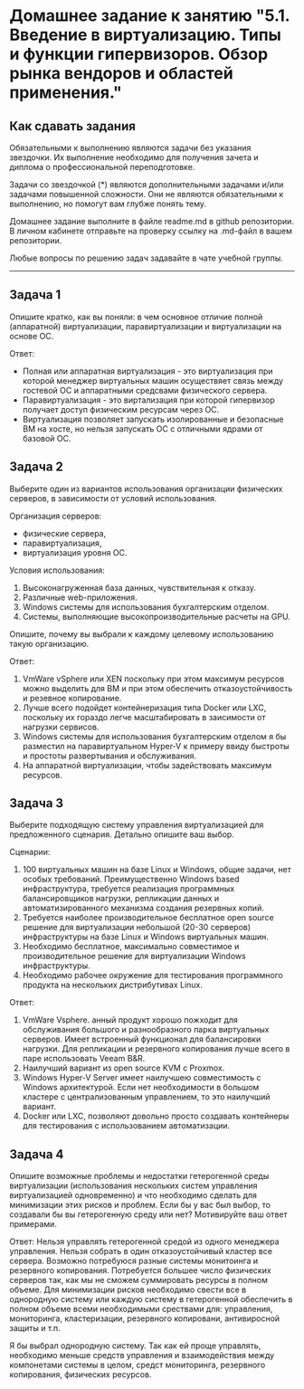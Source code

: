 
# Домашнее задание к занятию "5.1. Введение в виртуализацию. Типы и функции гипервизоров. Обзор рынка вендоров и областей применения."


## Как сдавать задания

Обязательными к выполнению являются задачи без указания звездочки. Их выполнение необходимо для получения зачета и диплома о профессиональной переподготовке.

Задачи со звездочкой (*) являются дополнительными задачами и/или задачами повышенной сложности. Они не являются обязательными к выполнению, но помогут вам глубже понять тему.

Домашнее задание выполните в файле readme.md в github репозитории. В личном кабинете отправьте на проверку ссылку на .md-файл в вашем репозитории.

Любые вопросы по решению задач задавайте в чате учебной группы.

---

## Задача 1

Опишите кратко, как вы поняли: в чем основное отличие полной (аппаратной) виртуализации, паравиртуализации и виртуализации на основе ОС.

Ответ:
- Полная или аппаратная виртуализация - это виртуализация при которой менеджер виртуальных машин осуществяет связь между гостевой ОС и аппаратными средсвами физического сервера.
- Паравиртуализация - это виртализация при которой гипервизор получает доступ физическим ресурсам через ОС.
- Виртуализация  позволяет запускать изолированные и безопасные ВМ на хосте, но нельзя запускать ОС с отличными ядрами от базовой ОС.

## Задача 2

Выберите один из вариантов использования организации физических серверов, в зависимости от условий использования.

Организация серверов:
- физические сервера,
- паравиртуализация,
- виртуализация уровня ОС.

Условия использования:
1. Высоконагруженная база данных, чувствительная к отказу.
2. Различные web-приложения.
3. Windows системы для использования бухгалтерским отделом.
4. Системы, выполняющие высокопроизводительные расчеты на GPU.

Опишите, почему вы выбрали к каждому целевому использованию такую организацию.

Ответ:
1. VmWare vSphere или XEN поскольку при этом максимум ресурсов можно выделить для ВМ и при этом обеспечить отказоустойчивость и резевное копирование.
2. Лучше всего подойдет контейнеризация типа Docker или LXC, поскольку их гораздо легче масштабировать в заисимости от нагрузки сервисов.
3. Windows системы для использования бухгалтерским отделом я бы разместил на паравиртуальном Hyper-V к примеру ввиду быстроты и простоты развертывания и обслуживания.
4. На аппаратной виртуализации, чтобы задействовать максимум ресурсов. 

## Задача 3

Выберите подходящую систему управления виртуализацией для предложенного сценария. Детально опишите ваш выбор.

Сценарии:

1. 100 виртуальных машин на базе Linux и Windows, общие задачи, нет особых требований. Преимущественно Windows based инфраструктура, требуется реализация программных балансировщиков нагрузки, репликации данных и автоматизированного механизма создания резервных копий.
2. Требуется наиболее производительное бесплатное open source решение для виртуализации небольшой (20-30 серверов) инфраструктуры на базе Linux и Windows виртуальных машин.
3. Необходимо бесплатное, максимально совместимое и производительное решение для виртуализации Windows инфраструктуры.
4. Необходимо рабочее окружение для тестирования программного продукта на нескольких дистрибутивах Linux.

Ответ:
1. VmWare Vsphere. анный продукт хорошо пожходит для обслуживания большого и разнообразного парка виртуальных серверов. Имеет встроенный функционал для балансировки нагрузки. Для репликации и резервного копирования лучше всего в паре использовать Veeam B&R.
2. Наилучший вариант из open source KVM с Proxmox.
3. Windows Hyper-V Server имеет наилучшею совместимость с Windows архитектурой. Если нет необходимости в большом кластере с централизованным управлением, то это наилучший вариант.
4. Docker или LXC, позволяют довольно просто создавать контейнеры для тестирования с использованием автоматизации.

## Задача 4

Опишите возможные проблемы и недостатки гетерогенной среды виртуализации (использования нескольких систем управления виртуализацией одновременно) и что необходимо сделать для минимизации этих рисков и проблем. Если бы у вас был выбор, то создавали бы вы гетерогенную среду или нет? Мотивируйте ваш ответ примерами.

Ответ:
Нельзя управлять гетерогенной средой из одного менеджера управления. Нельзя собрать в один отказоустойчивый кластер все сервера. Возможно потребуюся разные системы монитоинга и резервного копирования. Потребуется большее число физических серверов так, как мы не сможем суммировать ресурсы в полном объеме. Для минимизации рисков необходимо свести все в однородную систему или каждую систему в гетерогенной обеспечить в полном объеме всеми необходимыми срествами для: управления, мониторинга, кластеризации, резервного копировани, антивиросной защиты и т.п.

Я бы выбрал однородную систему. Так как ей проще управлять, необходимо меньше средств управления и взаимодействия между компонетами системы в целом, средст мониторинга, резервного копирования, физических ресурсов.